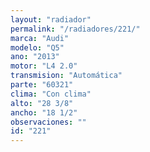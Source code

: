 ```yaml
---
layout: "radiador"
permalink: "/radiadores/221/"
marca: "Audi"
modelo: "Q5"
ano: "2013"
motor: "L4 2.0"
transmision: "Automática"
parte: "60321"
clima: "Con clima"
alto: "28 3/8"
ancho: "18 1/2"
observaciones: ""
id: "221"
---
```


